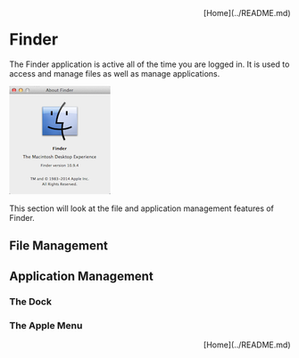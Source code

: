 <div style="float: right;">
[Home](../README.md)
</div>

# Finder

The Finder application is active all of the time you are logged in. It is used to access and manage files as well as manage applications.  

![Finder About Window](images/finder-about.png)

This section will look at the file and application management features of Finder. 

## File Management 

## Application Management 

### The Dock 

### The Apple Menu 

<div style="float: right;">
[Home](../README.md)
</div>